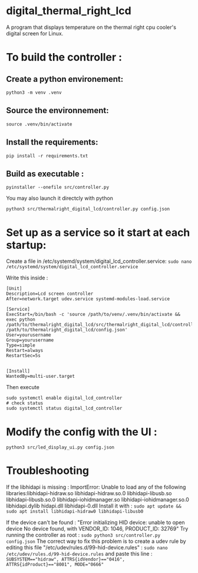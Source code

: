 # digital_thermal_right_lcd
A program that displays temperature on the thermal right cpu cooler's digital screen for Linux.

# To build the controller :

## Create a python environement:
`python3 -m venv .venv`

## Source the environnement:
`source .venv/bin/activate`

## Install the requirements:
`pip install -r requirements.txt`

## Build as executable : 
`pyinstaller --onefile src/controller.py`

You may also launch it directcly with python

`python3 src/thermalright_digital_lcd/controller.py config.json`

# Set up as a service so it start at each startup: 
Create a file in /etc/systemd/system/digital_lcd_controller.service:
`sudo nano /etc/systemd/system/digital_lcd_controller.service`

Write this inside :
```
[Unit]
Description=Lcd screen controller
After=network.target udev.service systemd-modules-load.service

[Service]
ExecStart=/bin/bash -c 'source /path/to/venv/.venv/bin/activate && exec python /path/to/thermalright_digital_lcd/src/thermalright_digital_lcd/controller.py /path/to/thermalright_digital_lcd/config.json'
User=yourusername
Group=yourusername
Type=simple
Restart=always
RestartSec=5s


[Install]
WantedBy=multi-user.target
```
Then execute
```
sudo systemctl enable digital_lcd_controller
# check status
sudo systemctl status digital_lcd_controller
```

#  Modify the config with the UI :

`python3 src/led_display_ui.py config.json`

# Troubleshooting
If the libhidapi is missing :
ImportError: Unable to load any of the following libraries:libhidapi-hidraw.so libhidapi-hidraw.so.0 libhidapi-libusb.so libhidapi-libusb.so.0 libhidapi-iohidmanager.so libhidapi-iohidmanager.so.0 libhidapi.dylib hidapi.dll libhidapi-0.dll
Install it with :
`sudo apt update && sudo apt install libhidapi-hidraw0 libhidapi-libusb0`

If the device can't be found : 
"Error initializing HID device: unable to open device No device found, with VENDOR_ID: 1046, PRODUCT_ID: 32769"
Try running the controller as root : 
`sudo python3 src/controller.py config.json`
The correct way to fix this problem is to create a udev rule by editing this file "/etc/udev/rules.d/99-hid-device.rules" : 
`sudo nano /etc/udev/rules.d/99-hid-device.rules`
and paste this line : 
`SUBSYSTEM=="hidraw", ATTRS{idVendor}=="0416", ATTRS{idProduct}=="8001", MODE="0666"`
